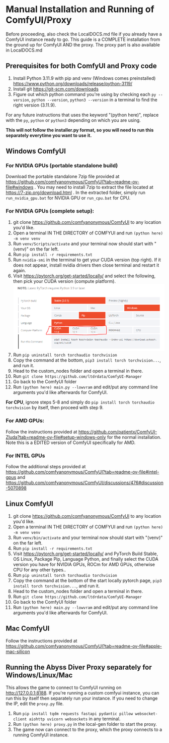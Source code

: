 
# Manual Installation and Running of ComfyUI/Proxy

Before proceeding, also check the LocalDOCS.md file if you already have a ComfyUI instance ready to go.
This guide is a COMPLETE installation from the ground up for ComfyUI AND the proxy.
The proxy part is also available in LocalDOCS.md

## Prerequisites for both ComfyUI and Proxy code

1. Install Python 3.11.9 with pip and venv (Windows comes preinstalled) https://www.python.org/downloads/release/python-3119/
2. Install git https://git-scm.com/downloads
3. Figure out which python command you're using by checking each `py --version`, `python --version`, `python3 --version` in a terminal to find the right version (3.11.9).

For any future instructions that uses the keyword "(python here)", replace with the `py`, `python` or `python3` depending on which you are using.

**This will not follow the installer.py format, so you will need to run this separately everytime you want to use it.**

## Windows ComfyUI

### For NVIDIA GPUs (portable standalone build)

Download the portable standalone 7zip file provided at https://github.com/comfyanonymous/ComfyUI?tab=readme-ov-file#windows . You may need to install 7zip to extract the file located at https://7-zip.org/download.html . In the extracted folder, simply run `run_nvidia_gpu.bat` for NVIDIA GPU or `run_cpu.bat` for CPU.

### For NVIDIA GPUs (complete setup):

1. git clone https://github.com/comfyanonymous/ComfyUI to any location you'd like.
2. Open a terminal IN THE DIRECTORY of COMFYUI and run `(python here) -m venv venv`
3. Run `venv/Scripts/activate` and your terminal now should start with "(venv)" on the far left.
4. Run `pip install -r requirements.txt`
5. Run `nvidia-smi` in the terminal to get your CUDA version (top right). If it does not appear, install nvidia drivers then close terminal and restart it again.
6. Visit https://pytorch.org/get-started/locally/ and select the following, then pick your CUDA version (compute platform).
![Start Locally PyTorch Select Version](pytorch-local-select-version.png)
7. Run `pip uninstall torch torchaudio torchvision`
8. Copy the command at the bottom, `pip3 install torch torchvision...`, and run it.
9. Head to the custom_nodes folder and open a terminal in there.
10. Run `git clone https://github.com/ltdrdata/ComfyUI-Manager`
11. Go back to the ComfyUI folder
9. Run `(python here) main.py --lowvram` and edit/put any command line arguments you'd like afterwards for ComfyUI.

**For CPU**, ignore steps 5-8 and simply do `pip install torch torchaudio torchvision` by itself, then proceed with step 9.

### For AMD GPUs:

Follow the instructions provided at https://github.com/patientx/ComfyUI-Zluda?tab=readme-ov-file#setup-windows-only for the normal installation.
Note this is a EDITED version of ComfyUI specifically for AMD.

### For INTEL GPUs

Follow the additional steps provided at https://github.com/comfyanonymous/ComfyUI?tab=readme-ov-file#intel-gpus and https://github.com/comfyanonymous/ComfyUI/discussions/476#discussion-5070898

## Linux ComfyUI

1. git clone https://github.com/comfyanonymous/ComfyUI to any location you'd like.
2. Open a terminal IN THE DIRECTORY of COMFYUI and run `(python here) -m venv venv`
3. Run `venv/bin/activate` and your terminal now should start with "(venv)" on the far left.
4. Run `pip install -r requirements.txt`
5. Visit https://pytorch.org/get-started/locally/ and PyTorch Build Stable, OS Linux, Package Pip, Language Python, and finally select the CUDA version you have for NVIDIA GPUs, ROCm for AMD GPUs, otherwise CPU for any other types..
6. Run `pip uninstall torch torchaudio torchvision`
7. Copy the command at the bottom of the start locally pytorch page, `pip3 install torch torchvision...`, and run it.
8. Head to the custom_nodes folder and open a terminal in there.
9. Run `git clone https://github.com/ltdrdata/ComfyUI-Manager`
10. Go back to the ComfyUI folder
11. Run `(python here) main.py --lowvram` and edit/put any command line arguments you'd like afterwards for ComfyUI.

## Mac ComfyUI

Follow the instructions provided at https://github.com/comfyanonymous/ComfyUI?tab=readme-ov-file#apple-mac-silicon

## Running the Abyss Diver Proxy separately for Windows/Linux/Mac

This allows the game to connect to ComfyUI running on http://127.0.0.1:8188. If you're running a custom comfyui instance, you can run this by itself then separately run your instance. If you need to change the IP, edit the `proxy.py` file.

1. Run `pip install tqdm requests fastapi pydantic pillow websocket-client aiohttp uvicorn websockets` in any terminal.
2. Run `(python here) proxy.py` in the local-gen folder to start the proxy.
3. The game now can connect to the proxy, which the proxy connects to a running ComfyUI instance.
